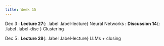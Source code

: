 ```yaml
---
title: Week 15
---
```



Dec 3
: **Lecture 27**{: .label .label-lecture} Neural Networks
: **Discussion 14**{: .label .label-disc } Clustering

Dec 5
: **Lecture 28**{: .label .label-lecture} LLMs + closing
